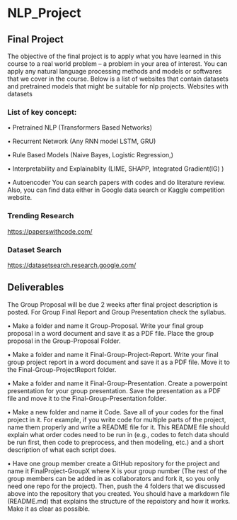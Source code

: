 # NLP_Project
## Final Project
The objective of the final project is to apply what you have learned in this course to a
real world problem – a problem in your area of interest. You can apply any natural language
processing methods and models or softwares that we cover in the course. Below is a list of
websites that contain datasets and pretrained models that might be suitable for nlp projects.
Websites with datasets
### List of key concept:
• Pretrained NLP (Transformers Based Networks)

• Recurrent Network (Any RNN model LSTM, GRU)

• Rule Based Models (Naive Bayes, Logistic Regression,)

• Interpretability and Explainablity (LIME, SHAPP, Integrated Gradient(IG) )

• Autoencoder
You can search papers with codes and do literature review. Also, you can find data either in
Google data search or Kaggle competition website.

### Trending Research
https://paperswithcode.com/
### Dataset Search
https://datasetsearch.research.google.com/

## Deliverables
The Group Proposal will be due 2 weeks after final project description is posted. For Group
Final Report and Group Presentation check the syllabus.

• Make a folder and name it Group-Proposal. Write your final group proposal in a word
document and save it as a PDF file. Place the group proposal in the Group-Proposal
Folder.

• Make a folder and name it Final-Group-Project-Report. Write your final group project
report in a word document and save it as a PDF file. Move it to the Final-Group-ProjectReport folder.

• Make a folder and name it Final-Group-Presentation. Create a powerpoint presentation
for your group presentation. Save the presentation as a PDF file and move it to the
Final-Group-Presentation folder.

• Make a new folder and name it Code. Save all of your codes for the final project in it.
For example, if you write code for multiple parts of the project, name them properly and
write a README file for it. This README file should explain what order codes need to
be run in (e.g., codes to fetch data should be run first, then code to preprocess, and then
modeling, etc.) and a short description of what each script does.

• Have one group member create a GitHub repository for the project and name it FinalProject-GroupX where X is your group number (The rest of the group members can be
added in as collaborators and fork it, so you only need one repo for the project). Then,
push the 4 folders that we discussed above into the repository that you created. You should
have a markdown file (README.md) that explains the structure of the repoistory and how it
works. Make it as clear as possible.
